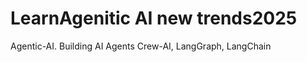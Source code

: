 # LearnAgenitic AI new trends2025
 Agentic-AI.  Building AI Agents  Crew-AI, LangGraph, LangChain   
